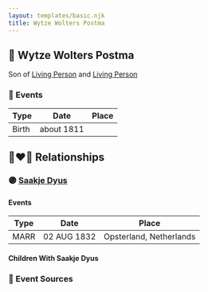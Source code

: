 ```yaml
---
layout: templates/basic.njk
title: Wytze Wolters Postma
---
```

## 🔵 Wytze Wolters Postma

Son of [Living Person](/people/2/26527652) and [Living Person](/people/7/78249927)

### 📆 Events

Type | Date | Place
------ | ------ | ------
Birth | about 1811 |

## 👩‍❤️‍👨 Relationships

### 🟣 [Saakje Dyus](/people/8/80873976)

#### Events

Type | Date | Place
------ | ------ | ------
MARR | 02 AUG 1832 | Opsterland, Netherlands
#### Children With Saakje Dyus
### 📰 Event Sources
